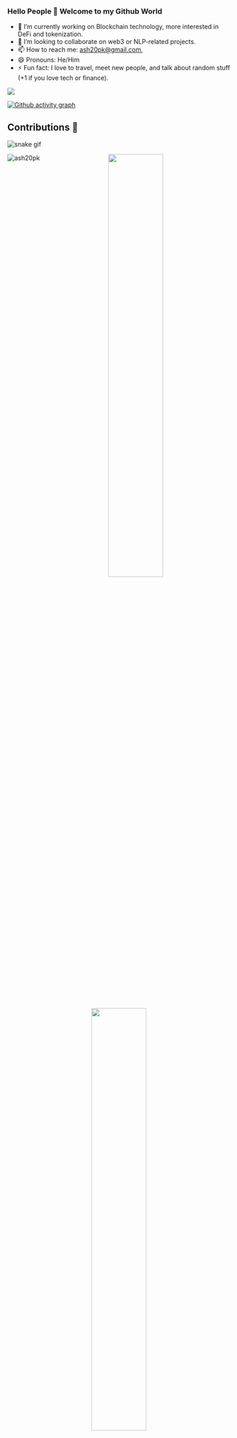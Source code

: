 ### Hello People 👋 Welcome to my Github World

<!--
**ash20pk/ash20pk** is a ✨ _special_ ✨ repository because its `README.md` (this file) appears on your GitHub profile.

Here are some ideas to get you started: -->

- 🔭 I’m currently working on Blockchain technology, more interested in DeFi and tokenization.
- 👯 I’m looking to collaborate on web3 or NLP-related projects.
- 📫 How to reach me: ash20pk@gmail.com, 
- 😄 Pronouns: He/Him
- ⚡ Fun fact: I love to travel, meet new people, and talk about random stuff (+1 if you love tech or finance).


![](https://komarev.com/ghpvc/?username=ash20pk&color=blueviolet&style=flat)

[![Github activity graph](https://activity-graph.herokuapp.com/graph?username=ash20pk&theme=react-dark&hide_border=true&color=BDDFFF&line=6E93B5&point=BDDFFF)](https://git.io/akshay2211&hide_border=true)

 ## Contributions 💪
![snake gif](https://github.com/ash20pk/ash20pk/blob/output/github-contribution-grid-snake.svg)

<p>
  <img align="left" src="https://github-readme-stats.vercel.app/api/top-langs?username=ash20pk&theme=prussian&show_icons=true&count_private=true&hide_border=true" alt="ash20pk" />
</p>

<p align="center">
  <img width="49.5%" src="https://github-readme-stats.vercel.app/api/?username=ash20pk&theme=prussian&show_icons=true&count_private=true&hide_border=true" />
    <img width="49.5%" src="http://github-readme-streak-stats.herokuapp.com?user=ash20pk&theme=prussian&hide_border=true" />
</p>




<h3>Connect with me on: </h3>
<p align="center">

<a href = "https://www.linkedin.com/in/aswin-kumar-7399971b3/"><img src="https://img.icons8.com/fluent/48/000000/linkedin.png"/></a>
<a href = "https://twitter.com/ash20pk"><img src="https://img.icons8.com/fluent/48/000000/twitter.png"/></a>
<!--<a href = "https://www.instagram.com/anshuladitya_/"><img src="https://img.icons8.com/fluent/48/000000/instagram-new.png"/></a> -->

</p>

